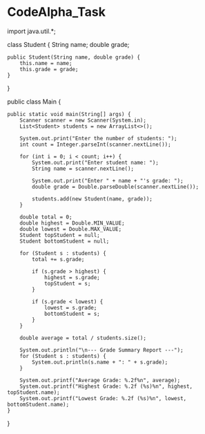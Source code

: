# CodeAlpha_Task
import java.util.*;

class Student {
    String name;
    double grade;

    public Student(String name, double grade) {
        this.name = name;
        this.grade = grade;
    }
}

public class Main {

    public static void main(String[] args) {
        Scanner scanner = new Scanner(System.in);
        List<Student> students = new ArrayList<>();

        System.out.print("Enter the number of students: ");
        int count = Integer.parseInt(scanner.nextLine());

        for (int i = 0; i < count; i++) {
            System.out.print("Enter student name: ");
            String name = scanner.nextLine();

            System.out.print("Enter " + name + "'s grade: ");
            double grade = Double.parseDouble(scanner.nextLine());

            students.add(new Student(name, grade));
        }

        double total = 0;
        double highest = Double.MIN_VALUE;
        double lowest = Double.MAX_VALUE;
        Student topStudent = null;
        Student bottomStudent = null;

        for (Student s : students) {
            total += s.grade;

            if (s.grade > highest) {
                highest = s.grade;
                topStudent = s;
            }

            if (s.grade < lowest) {
                lowest = s.grade;
                bottomStudent = s;
            }
        }

        double average = total / students.size();

        System.out.println("\n--- Grade Summary Report ---");
        for (Student s : students) {
            System.out.println(s.name + ": " + s.grade);
        }

        System.out.printf("Average Grade: %.2f%n", average);
        System.out.printf("Highest Grade: %.2f (%s)%n", highest, topStudent.name);
        System.out.printf("Lowest Grade: %.2f (%s)%n", lowest, bottomStudent.name);
    }
}
